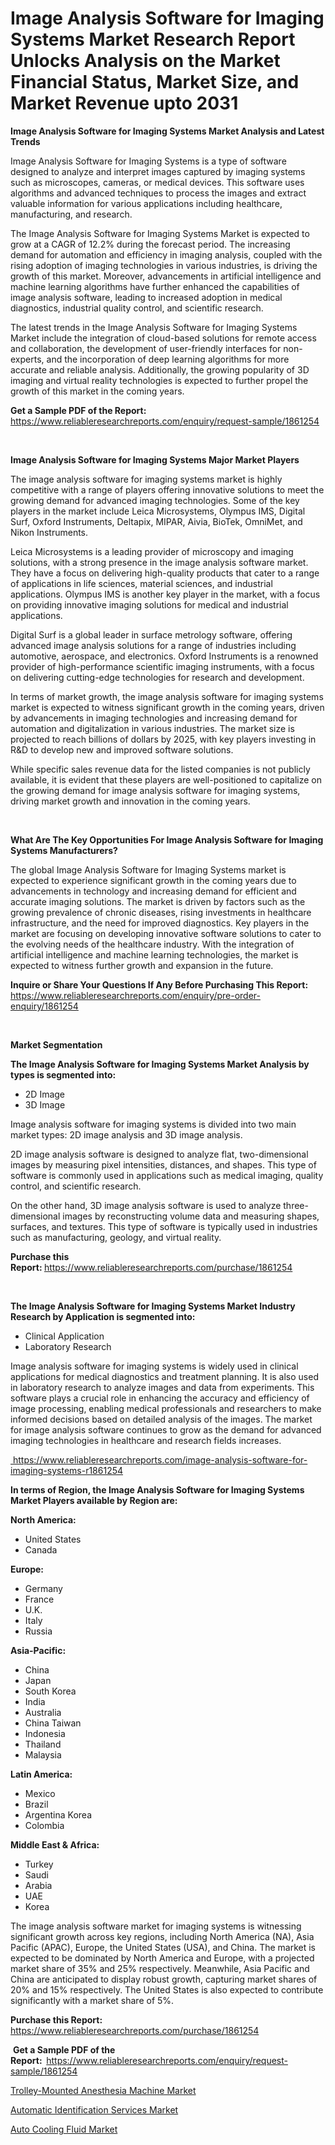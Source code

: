 <p><h1>Image Analysis Software for Imaging Systems Market Research Report Unlocks Analysis on the Market Financial Status, Market Size, and Market Revenue upto 2031</h1></p><p><strong>Image Analysis Software for Imaging Systems Market Analysis and Latest Trends</strong></p>
<p><p>Image Analysis Software for Imaging Systems is a type of software designed to analyze and interpret images captured by imaging systems such as microscopes, cameras, or medical devices. This software uses algorithms and advanced techniques to process the images and extract valuable information for various applications including healthcare, manufacturing, and research.</p><p>The Image Analysis Software for Imaging Systems Market is expected to grow at a CAGR of 12.2% during the forecast period. The increasing demand for automation and efficiency in imaging analysis, coupled with the rising adoption of imaging technologies in various industries, is driving the growth of this market. Moreover, advancements in artificial intelligence and machine learning algorithms have further enhanced the capabilities of image analysis software, leading to increased adoption in medical diagnostics, industrial quality control, and scientific research.</p><p>The latest trends in the Image Analysis Software for Imaging Systems Market include the integration of cloud-based solutions for remote access and collaboration, the development of user-friendly interfaces for non-experts, and the incorporation of deep learning algorithms for more accurate and reliable analysis. Additionally, the growing popularity of 3D imaging and virtual reality technologies is expected to further propel the growth of this market in the coming years.</p></p>
<p><strong>Get a Sample PDF of the Report:&nbsp;</strong> <a href="https://www.reliableresearchreports.com/enquiry/request-sample/1861254">https://www.reliableresearchreports.com/enquiry/request-sample/1861254</a></p>
<p>&nbsp;</p>
<p><strong>Image Analysis Software for Imaging Systems Major Market Players</strong></p>
<p><p>The image analysis software for imaging systems market is highly competitive with a range of players offering innovative solutions to meet the growing demand for advanced imaging technologies. Some of the key players in the market include Leica Microsystems, Olympus IMS, Digital Surf, Oxford Instruments, Deltapix, MIPAR, Aivia, BioTek, OmniMet, and Nikon Instruments.</p><p>Leica Microsystems is a leading provider of microscopy and imaging solutions, with a strong presence in the image analysis software market. They have a focus on delivering high-quality products that cater to a range of applications in life sciences, material sciences, and industrial applications. Olympus IMS is another key player in the market, with a focus on providing innovative imaging solutions for medical and industrial applications.</p><p>Digital Surf is a global leader in surface metrology software, offering advanced image analysis solutions for a range of industries including automotive, aerospace, and electronics. Oxford Instruments is a renowned provider of high-performance scientific imaging instruments, with a focus on delivering cutting-edge technologies for research and development.</p><p>In terms of market growth, the image analysis software for imaging systems market is expected to witness significant growth in the coming years, driven by advancements in imaging technologies and increasing demand for automation and digitalization in various industries. The market size is projected to reach billions of dollars by 2025, with key players investing in R&D to develop new and improved software solutions.</p><p>While specific sales revenue data for the listed companies is not publicly available, it is evident that these players are well-positioned to capitalize on the growing demand for image analysis software for imaging systems, driving market growth and innovation in the coming years.</p></p>
<p>&nbsp;</p>
<p><strong>What Are The Key Opportunities For Image Analysis Software for Imaging Systems Manufacturers?</strong></p>
<p><p>The global Image Analysis Software for Imaging Systems market is expected to experience significant growth in the coming years due to advancements in technology and increasing demand for efficient and accurate imaging solutions. The market is driven by factors such as the growing prevalence of chronic diseases, rising investments in healthcare infrastructure, and the need for improved diagnostics. Key players in the market are focusing on developing innovative software solutions to cater to the evolving needs of the healthcare industry. With the integration of artificial intelligence and machine learning technologies, the market is expected to witness further growth and expansion in the future.</p></p>
<p><strong>Inquire or Share Your Questions If Any Before Purchasing This Report:</strong> <a href="https://www.reliableresearchreports.com/enquiry/pre-order-enquiry/1861254">https://www.reliableresearchreports.com/enquiry/pre-order-enquiry/1861254</a></p>
<p>&nbsp;</p>
<p><strong>Market Segmentation</strong></p>
<p><strong>The Image Analysis Software for Imaging Systems Market Analysis by types is segmented into:</strong></p>
<p><ul><li>2D Image</li><li>3D Image</li></ul></p>
<p><p>Image analysis software for imaging systems is divided into two main market types: 2D image analysis and 3D image analysis. </p><p>2D image analysis software is designed to analyze flat, two-dimensional images by measuring pixel intensities, distances, and shapes. This type of software is commonly used in applications such as medical imaging, quality control, and scientific research.</p><p>On the other hand, 3D image analysis software is used to analyze three-dimensional images by reconstructing volume data and measuring shapes, surfaces, and textures. This type of software is typically used in industries such as manufacturing, geology, and virtual reality.</p></p>
<p><strong>Purchase this Report:&nbsp;</strong><a href="https://www.reliableresearchreports.com/purchase/1861254">https://www.reliableresearchreports.com/purchase/1861254</a></p>
<p>&nbsp;</p>
<p><strong>The Image Analysis Software for Imaging Systems Market Industry Research by Application is segmented into:</strong></p>
<p><ul><li>Clinical Application</li><li>Laboratory Research</li></ul></p>
<p><p>Image analysis software for imaging systems is widely used in clinical applications for medical diagnostics and treatment planning. It is also used in laboratory research to analyze images and data from experiments. This software plays a crucial role in enhancing the accuracy and efficiency of image processing, enabling medical professionals and researchers to make informed decisions based on detailed analysis of the images. The market for image analysis software continues to grow as the demand for advanced imaging technologies in healthcare and research fields increases.</p></p>
<p><a href="https://www.reliableresearchreports.com/image-analysis-software-for-imaging-systems-r1861254">&nbsp;https://www.reliableresearchreports.com/image-analysis-software-for-imaging-systems-r1861254</a></p>
<p><strong>In terms of Region, the Image Analysis Software for Imaging Systems Market Players available by Region are:</strong></p>
<p>
    <p> <strong> North America: </strong>
        <ul>
            <li>United States</li>
            <li>Canada</li>
        </ul>
        </p> 
    <p> <strong> Europe: </strong>
        <ul>
            <li>Germany</li>
            <li>France</li>
            <li>U.K.</li>
            <li>Italy</li>
            <li>Russia</li>
        </ul>
        </p> 
    <p> <strong> Asia-Pacific: </strong>
        <ul>
            <li>China</li>
            <li>Japan</li>
            <li>South Korea</li>
            <li>India</li>
            <li>Australia</li>
            <li>China Taiwan</li>
            <li>Indonesia</li>
            <li>Thailand</li>
            <li>Malaysia</li>
        </ul>
        </p> 
    <p> <strong> Latin America: </strong>
        <ul>
            <li>Mexico</li>
            <li>Brazil</li>
            <li>Argentina Korea</li>
            <li>Colombia</li>
        </ul>
        </p> 
    <p> <strong> Middle East & Africa: </strong>
        <ul>
            <li>Turkey</li>
            <li>Saudi</li>
            <li>Arabia</li>
            <li>UAE</li>
            <li>Korea</li>
        </ul>
    </p>
    </p>
<p><p>The image analysis software market for imaging systems is witnessing significant growth across key regions, including North America (NA), Asia Pacific (APAC), Europe, the United States (USA), and China. The market is expected to be dominated by North America and Europe, with a projected market share of 35% and 25% respectively. Meanwhile, Asia Pacific and China are anticipated to display robust growth, capturing market shares of 20% and 15% respectively. The United States is also expected to contribute significantly with a market share of 5%.</p></p>
<p><strong>Purchase this Report: </strong><a href="https://www.reliableresearchreports.com/purchase/1861254">https://www.reliableresearchreports.com/purchase/1861254</a></p>
<p>&nbsp;<strong>Get a Sample PDF of the Report:&nbsp;&nbsp;</strong><a href="https://www.reliableresearchreports.com/enquiry/request-sample/1861254">https://www.reliableresearchreports.com/enquiry/request-sample/1861254</a></p>
<p><strong></strong></p>
<p><p><a href="https://www.linkedin.com/pulse/trolley-mounted-anesthesia-machine-market-size-2024-2031-qqgtf">Trolley-Mounted Anesthesia Machine Market</a></p><p><a href="https://github.com/RoccoManning/Market-Research-Report-List-5/blob/main/automatic-identification-services-market.md">Automatic Identification Services Market</a></p><p><a href="https://www.linkedin.com/pulse/global-auto-cooling-fluid-market-size-trends-insights-projections-rlcof">Auto Cooling Fluid Market</a></p></p>